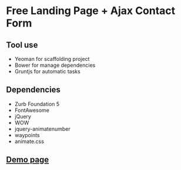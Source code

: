 # Free Landing Page + Ajax Contact Form 
## Tool use
* Yeoman for scaffolding project
* Bower for manage dependencies
* Gruntjs for automatic tasks

## Dependencies
* Zurb Foundation 5
* FontAwesome
* jQuery
* WOW
* jquery-animatenumber
* waypoints
* animate.css

## <a href="http://nguyenmanh1507.github.io/creative-onepage/dist/">Demo page</a>
